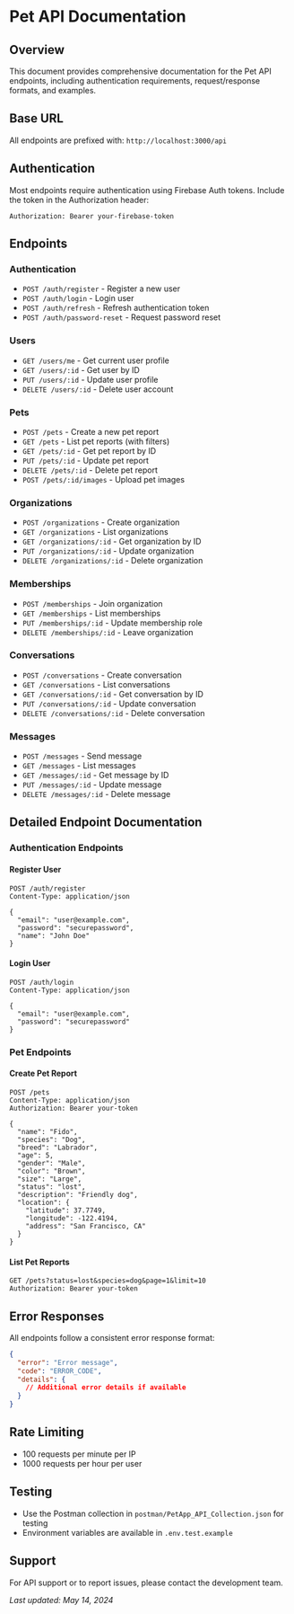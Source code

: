 # Pet API Documentation

## Overview
This document provides comprehensive documentation for the Pet API endpoints, including authentication requirements, request/response formats, and examples.

## Base URL
All endpoints are prefixed with: `http://localhost:3000/api`

## Authentication
Most endpoints require authentication using Firebase Auth tokens. Include the token in the Authorization header:
```
Authorization: Bearer your-firebase-token
```

## Endpoints

### Authentication
- `POST /auth/register` - Register a new user
- `POST /auth/login` - Login user
- `POST /auth/refresh` - Refresh authentication token
- `POST /auth/password-reset` - Request password reset

### Users
- `GET /users/me` - Get current user profile
- `GET /users/:id` - Get user by ID
- `PUT /users/:id` - Update user profile
- `DELETE /users/:id` - Delete user account

### Pets
- `POST /pets` - Create a new pet report
- `GET /pets` - List pet reports (with filters)
- `GET /pets/:id` - Get pet report by ID
- `PUT /pets/:id` - Update pet report
- `DELETE /pets/:id` - Delete pet report
- `POST /pets/:id/images` - Upload pet images

### Organizations
- `POST /organizations` - Create organization
- `GET /organizations` - List organizations
- `GET /organizations/:id` - Get organization by ID
- `PUT /organizations/:id` - Update organization
- `DELETE /organizations/:id` - Delete organization

### Memberships
- `POST /memberships` - Join organization
- `GET /memberships` - List memberships
- `PUT /memberships/:id` - Update membership role
- `DELETE /memberships/:id` - Leave organization

### Conversations
- `POST /conversations` - Create conversation
- `GET /conversations` - List conversations
- `GET /conversations/:id` - Get conversation by ID
- `PUT /conversations/:id` - Update conversation
- `DELETE /conversations/:id` - Delete conversation

### Messages
- `POST /messages` - Send message
- `GET /messages` - List messages
- `GET /messages/:id` - Get message by ID
- `PUT /messages/:id` - Update message
- `DELETE /messages/:id` - Delete message

## Detailed Endpoint Documentation

### Authentication Endpoints

#### Register User
```http
POST /auth/register
Content-Type: application/json

{
  "email": "user@example.com",
  "password": "securepassword",
  "name": "John Doe"
}
```

#### Login User
```http
POST /auth/login
Content-Type: application/json

{
  "email": "user@example.com",
  "password": "securepassword"
}
```

### Pet Endpoints

#### Create Pet Report
```http
POST /pets
Content-Type: application/json
Authorization: Bearer your-token

{
  "name": "Fido",
  "species": "Dog",
  "breed": "Labrador",
  "age": 5,
  "gender": "Male",
  "color": "Brown",
  "size": "Large",
  "status": "lost",
  "description": "Friendly dog",
  "location": {
    "latitude": 37.7749,
    "longitude": -122.4194,
    "address": "San Francisco, CA"
  }
}
```

#### List Pet Reports
```http
GET /pets?status=lost&species=dog&page=1&limit=10
Authorization: Bearer your-token
```

## Error Responses
All endpoints follow a consistent error response format:

```json
{
  "error": "Error message",
  "code": "ERROR_CODE",
  "details": {
    // Additional error details if available
  }
}
```

## Rate Limiting
- 100 requests per minute per IP
- 1000 requests per hour per user

## Testing
- Use the Postman collection in `postman/PetApp_API_Collection.json` for testing
- Environment variables are available in `.env.test.example`

## Support
For API support or to report issues, please contact the development team.

*Last updated: May 14, 2024* 